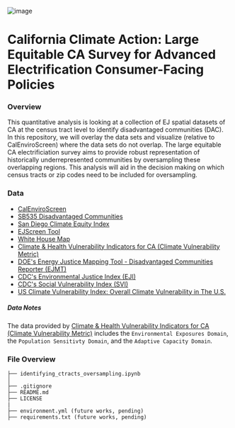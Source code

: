 ![image](https://github.com/The2035Initiative/Buffer_Protocol_2035_Initiative_draft/assets/141206781/a801039a-1760-48e7-915c-76a41e71eac8)
# California Climate Action: Large Equitable CA Survey for Advanced Electrification Consumer-Facing Policies

### Overview
This quantitative analysis is looking at a collection of EJ spatial datasets of CA at the census tract level to identify disadvantaged communities (DAC). In this repository, we will overlay the data sets and visualize (relative to CalEnviroScreen) where the data sets do not overlap. The large equitable CA electrificiation survey aims to provide robust representation of historically underrepresented communities by oversampling these overlapping regions. This analysis will aid in the decision making on which census tracts or zip codes need to be included for oversampling.


### Data
- [CalEnviroScreen](https://oehha.ca.gov/calenviroscreen/maps-data)
- [SB535 Disadvantaged Communities](https://oehha.ca.gov/calenviroscreen/sb535)
- [San Diego Climate Equity Index](https://www.arcgis.com/home/item.html?id=859711eac76f47a7996b39a424c5c222)
- [EJScreen Tool](https://www.epa.gov/ejscreen/download-ejscreen-data)
- [White House Map](https://screeningtool.geoplatform.gov/en/downloads#3/33.47/-97.5)
- [Climate & Health Vulnerability Indicators for CA (Climate Vulnerability Metric)](https://www.cdph.ca.gov/Programs/OHE/Pages/CC-Health-Vulnerability-Indicators.aspx#) 
- [DOE's Energy Justice Mapping Tool - Disadvantaged Communities Reporter (EJMT)](https://energyjustice.egs.anl.gov/)
- [CDC's Environmental Justice Index (EJI)](https://www.atsdr.cdc.gov/placeandhealth/eji/index.html)
- [CDC's Social Vulnerability Index (SVI)](https://www.atsdr.cdc.gov/placeandhealth/svi/index.html)
- [US Climate Vulnerability Index: Overall Climate Vulnerability in The U.S.](https://map.climatevulnerabilityindex.org/map/cvi_overall/usa?mapBoundaries=Tract&mapFilter=0&reportBoundaries=Tract&geoContext=State)

##### Data Notes

The data provided by [Climate & Health Vulnerability Indicators for CA (Climate Vulnerability Metric)](https://www.cdph.ca.gov/Programs/OHE/Pages/CC-Health-Vulnerability-Indicators.aspx#) includes the `Environmental Exposures Domain`, the `Population Sensitivty Domain`, and the `Adaptive Capacity Domain`.

### File Overview 
```
├── identifying_ctracts_oversampling.ipynb
│   
├── .gitignore
├── README.md
├── LICENSE
|
├── environment.yml (future works, pending)
├── requirements.txt (future works, pending)

```
